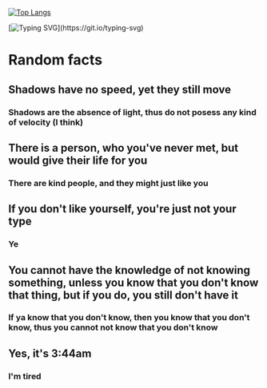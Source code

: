 [![Top Langs](https://github-readme-stats.vercel.app/api/top-langs/?username=NemGame&layout=compact&title_color=eeeeee&border_color=6c0000&text_color=dddddd&bg_color=050505&card_width=100%25)](https://github.com/anuraghazra/github-readme-stats)

[![Typing SVG](https://readme-typing-svg.demolab.com/?lines=Get+a+life...)](https://git.io/typing-svg)

# Random facts
## Shadows have no speed, yet they still move
### Shadows are the absence of light, thus do not posess any kind of velocity (I think)
## There is a person, who you've never met, but would give their life for you
### There are kind people, and they might just like you
## If you don't like yourself, you're just not your type
### Ye
## You cannot have the knowledge of not knowing something, unless you know that you don't know that thing, but if you do, you still don't have it
### If ya know that you don't know, then you know that you don't know, thus you cannot not know that you don't know
## Yes, it's 3:44am
### I'm tired
